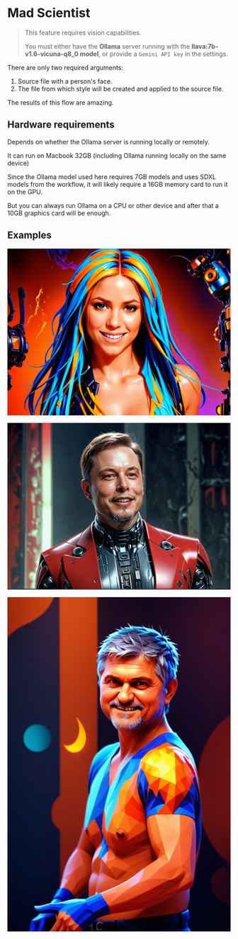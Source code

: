 # Mad Scientist

> This feature requires vision capabilities.
>
> You must either have the **Ollama** server running with the **llava:7b-v1.6-vicuna-q8_0 model**,
> or provide a `Gemini API key` in the settings.

There are only two required arguments:

1. Source file with a person's face.
2. The file from which style will be created and applied to the source file.

The results of this flow are amazing.

## Hardware requirements

Depends on whether the Ollama server is running locally or remotely.

It can run on Macbook 32GB (including Ollama running locally on the same device)

Since the Ollama model used here requires 7GB models and uses SDXL models from the workflow, it will likely require a 16GB memory card to run it on the GPU.

But you can always run Ollama on a CPU or other device and after that a 10GB graphics card will be enough.

## Examples

![Image](../FlowsResults/MadScientist_1.png)

![Image](../FlowsResults/MadScientist_2.png)

![Image](../FlowsResults/MadScientist_3.png)
